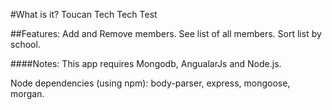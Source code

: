 #What is it?
Toucan Tech Tech Test


##Features:
Add and Remove members.
See list of all members.
Sort list by school.


####Notes:
This app requires Mongodb, AngualarJs and Node.js.

Node dependencies (using npm): body-parser, express, mongoose, morgan.
